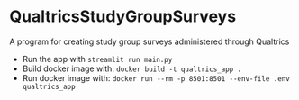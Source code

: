 # QualtricsStudyGroupSurveys
A program for creating study group surveys administered through Qualtrics

- Run the app with ```streamlit run main.py```
- Build docker image with: ```docker build -t qualtrics_app .```
- Run docker image with: ```docker run --rm -p 8501:8501 --env-file .env qualtrics_app```
